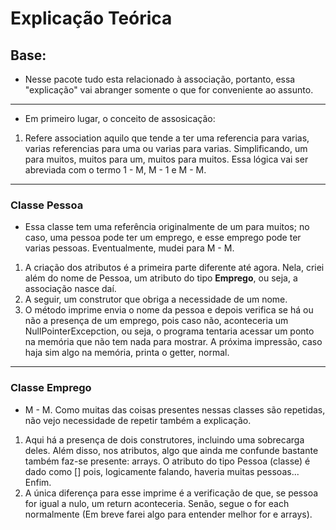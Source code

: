 # Explicação Teórica

## Base:
* Nesse pacote tudo esta relacionado à associação, portanto, essa "explicação" vai abranger somente o que for 
conveniente ao assunto.
----
* Em primeiro lugar, o conceito de assosicação:
1. Refere association aquilo que tende a ter uma referencia para varias, varias referencias para uma ou varias
para varias. Simplificando, um para muitos, muitos para um, muitos para muitos.
Essa lógica vai ser abreviada com o termo 1 - M, M - 1 e M - M.
-----
### Classe Pessoa
* Essa classe tem uma referência originalmente de um para muitos; no caso, uma pessoa pode ter um emprego, e esse
emprego pode ter varias pessoas. Eventualmente, mudei para M - M. 
1. A criação dos atributos é a primeira parte diferente até agora. Nela, criei além do nome de Pessoa, um atributo 
do tipo **Emprego**, ou seja, a associação nasce daí. 
2. A seguir, um construtor que obriga a necessidade de um nome. 
3. O método imprime envia o nome da pessoa e depois verifica se há ou não a presença de um emprego, pois caso não, 
aconteceria um NullPointerExcepction, ou seja, o programa tentaria acessar um ponto na memória que não tem nada para
mostrar. A próxima impressão, caso haja sim algo na memória, printa o getter, normal.
----
### Classe Emprego
* M - M. Como muitas das coisas presentes nessas classes são repetidas, não vejo necessidade de repetir também a
explicação.
1. Aqui há a presença de dois construtores, incluindo uma sobrecarga deles. Além disso, nos atributos, algo que ainda 
me confunde bastante também faz-se presente: arrays. O atributo do tipo Pessoa (classe) é dado como [] pois, logicamente
falando, haveria muitas pessoas... Enfim.
2. A única diferença para esse imprime é a verificação de que, se pessoa for igual a nulo, um return aconteceria. Senão,
segue o for each normalmente (Em breve farei algo para entender melhor for e arrays).